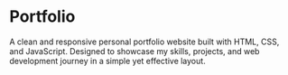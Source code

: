 # Portfolio
A clean and responsive personal portfolio website built with HTML, CSS, and JavaScript. Designed to showcase my skills, projects, and web development journey in a simple yet effective layout.
